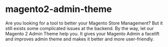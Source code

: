 # magento2-admin-theme
Are you looking for a tool to better your Magento Store Management? But it still exists some complicated issues at the backend. By the way, let our Magento 2 Admin Theme help you. It gives your Magento Admin a facelift and improves admin theme and makes it better and more user-friendly.

